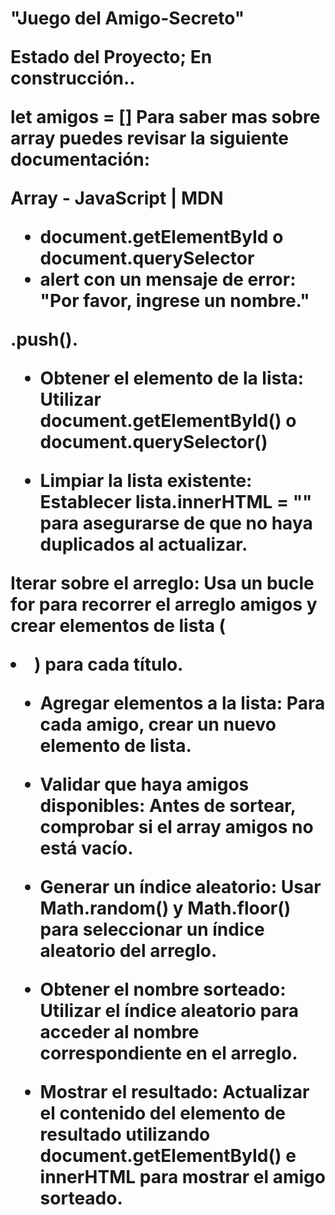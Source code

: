 <h1> "Juego del Amigo-Secreto"

Estado del Proyecto; En construcción..

let amigos = []
Para saber mas sobre array puedes revisar la siguiente documentación:

Array - JavaScript | MDN

- document.getElementById o document.querySelector 
- alert con un mensaje de error: "Por favor, ingrese un nombre."

.push().

- Obtener el elemento de la lista: Utilizar document.getElementById() o document.querySelector() 

- Limpiar la lista existente: Establecer lista.innerHTML = "" para asegurarse de que no haya duplicados al actualizar.


Iterar sobre el arreglo: Usa un bucle for para recorrer el arreglo amigos y crear elementos de lista (<li>) para cada título.

- Agregar elementos a la lista: Para cada amigo, crear un nuevo elemento de lista.

- Validar que haya amigos disponibles: Antes de sortear, comprobar si el array amigos no está vacío.

- Generar un índice aleatorio: Usar Math.random() y Math.floor() para seleccionar un índice aleatorio del arreglo.

- Obtener el nombre sorteado: Utilizar el índice aleatorio para acceder al nombre correspondiente en el arreglo.

- Mostrar el resultado: Actualizar el contenido del elemento de resultado utilizando document.getElementById()  e innerHTML para mostrar el amigo sorteado.
